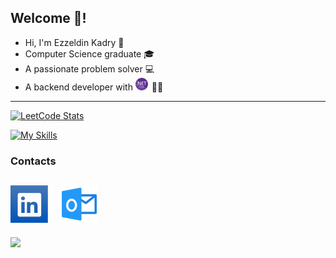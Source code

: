 ## Welcome :robot:!
- Hi, I'm Ezzeldin Kadry :handshake:
- Computer Science graduate :mortar_board:	
- A passionate problem solver 💻
- A backend developer with  <img alt=".Net Core" width="20px" src="./img/NET_Core_Logo.svg" style="padding-right:2px;" /> :man_technologist:	

---

[![LeetCode Stats](https://leetcard.jacoblin.cool/EzzEldinKadry?theme=unicorn&font=Concert%20One&ext=contest)](https://github.com/JacobLinCool/LeetCode-Stats-Card)

[![My Skills](https://skillicons.dev/icons?i=cs,dotnet,js,html,css,wasm,java,py,mongodb,unity,visualstudio,vscode,blender,git,rabbitmq&perline=10)](https://skillicons.dev)


<!--

[![Anurag's GitHub stats](https://github-readme-stats.vercel.app/api?username=Ezzeldin-Kadry&hide=stars,issues,contribs)](https://github.com/anuraghazra/github-readme-stats)
/*
### SKILLS: 
<img align="left" alt="C#" width="26px" src="./img/csharp_original_logo_icon_146578.svg" style="padding-right:10px;" />
<img align="left" alt="Java" width="26px" src="./img/java_original_wordmark_logo_icon_146459.svg" style="padding-right:10px;" />
<img align="left" alt="Python" width="26px" src="./img/python_104451.svg" style="padding-right:10px;" />


<img align="left" alt=".Net Core" width="26px" src="./img/NET_Core_Logo.svg" style="padding-right:10px;" />
<img align="left" alt="HTML" width="26px" src="./img/html_icon_130541.svg" style="padding-right:10px;" />
<img align="left" alt="CSS" width="26px" src="./img/css_icon_130661.svg" style="padding-right:10px;" />
<img align="left" alt="JavaScript" width="26px" src="./img/js_official_icon_130509.svg" style="padding-right:10px;" />

<img align="left" alt="SQL" width="40px" src="./img/microsoft-sql-server-icon.svg" style="padding-right:10px;" />
<img align="left" alt="Visual Studio" width="26px" src="./img/Visual_Studio_icon.svg" style="padding-right:10px;" />
<img align="left" alt="Visual Studio Code" width="26px" src="./img/visual-studio-code-icon.svg" style="padding-right:10px;" />
<img align="left" alt="Unity" width="26px" src="./img/Unity_Icon.svg" style="padding-right:10px;" />
<img align="left" alt="Blender" width="26px" src="./img/blender-icon.svg" style="padding-right:10px;" />

&nbsp;&nbsp;
&nbsp;&nbsp;

-->
### Contacts

[![website](./img/linked-in-icon00.svg)](https://www.linkedin.com/in/ezzeldinkadry/-light-mode-only)
&nbsp;&nbsp;
[![website](./img/outlook-email.svg)](mailto:EzzEldinKadry@Outlook.sa)
&nbsp;&nbsp;
&nbsp;&nbsp;
---
![](https://komarev.com/ghpvc/?username=EzzEldin-Kadry&color=blueviolet&style=for-the-badge	)


